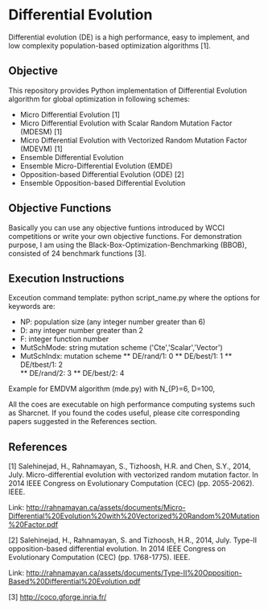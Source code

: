 # Differential Evolution

Differential evolution (DE) is a high performance, easy to implement, and low complexity population-based
optimization algorithms [1].

## Objective
This repository provides Python implementation of Differential Evolution algorithm for global optimization in following schemes:

* Micro Differential Evolution [1]
* Micro Differential Evolution with Scalar Random Mutation Factor (MDESM) [1]
* Micro Differential Evolution with Vectorized Random Mutation Factor (MDEVM) [1]
* Ensemble Differential Evolution
* Ensemble Micro-Differential Evolution (EMDE)
* Opposition-based Differential Evolution (ODE) [2]
* Ensemble Opposition-based Differential Evolution

## Objective Functions
Basically you can use any objective funtions introduced by WCCI competitions or write your own objective functions. For demonstration purpose, I am using the Black-Box-Optimization-Benchmarking (BBOB), consisted of 24 benchmark functions [3].

## Execution Instructions

Exceution command template:
python script_name.py 
where the options for keywords are:
* NP: population size (any integer number greater than 6)
* D: any integer number greater than 2
* F: integer function number
* MutSchMode: string mutation scheme ('Cte','Scalar','Vector')
* MutSchIndx: mutation scheme 
** DE/rand/1: 0
** DE/best/1: 1
** DE/tbest/1: 2  
** DE/rand/2: 3
** DE/best/2: 4

Example for EMDVM algorithm (mde.py) with N_{P}=6, D=100,

All the coes are executable on high performance computing systems such as Sharcnet.
If you found the codes useful, please cite corresponding papers suggested in the References section.

## References

[1] Salehinejad, H., Rahnamayan, S., Tizhoosh, H.R. and Chen, S.Y., 2014, July. Micro-differential evolution with vectorized random mutation factor. In 2014 IEEE Congress on Evolutionary Computation (CEC) (pp. 2055-2062). IEEE.

Link: http://rahnamayan.ca/assets/documents/Micro-Differential%20Evolution%20with%20Vectorized%20Random%20Mutation%20Factor.pdf

[2] Salehinejad, H., Rahnamayan, S. and Tizhoosh, H.R., 2014, July. Type-II opposition-based differential evolution. In 2014 IEEE Congress on Evolutionary Computation (CEC) (pp. 1768-1775). IEEE.

Link: http://rahnamayan.ca/assets/documents/Type-II%20Opposition-Based%20Differential%20Evolution.pdf

[3] http://coco.gforge.inria.fr/


